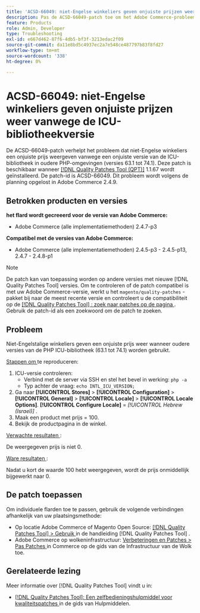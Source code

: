 ```yaml
---
title: 'ACSD-66049: niet-Engelse winkeliers geven onjuiste prijzen weer vanwege de ICU-bibliotheekversie'
description: Pas de ACSD-66049-patch toe om het Adobe Commerce-probleem op te lossen, waarbij niet-Engelse storefronts een onjuiste prijs weergeven omdat de ICU-bibliotheekversie niet overeenkomt in oudere PHP-omgevingen (versies 63.1 tot en met 74.1).
feature: Products
role: Admin, Developer
type: Troubleshooting
exl-id: e667d462-87f6-4db5-bf3f-3213edac2f09
source-git-commit: da11e8bd5c4937ec2a7e548ce487797b83f8fd27
workflow-type: tm+mt
source-wordcount: '338'
ht-degree: 0%

---
```


# ACSD-66049: niet-Engelse winkeliers geven onjuiste prijzen weer vanwege de ICU-bibliotheekversie

De ACSD-66049-patch verhelpt het probleem dat niet-Engelse winkeliers een onjuiste prijs weergeven vanwege een onjuiste versie van de ICU-bibliotheek in oudere PHP-omgevingen (versies 63.1 tot 74.1). Deze patch is beschikbaar wanneer [[!DNL Quality Patches Tool (QPT)]](/help/tools/quality-patches-tool/quality-patches-tool-to-self-serve-quality-patches.md) 1.1.67 wordt geïnstalleerd. De patch-id is ACSD-66049. Dit probleem wordt volgens de planning opgelost in Adobe Commerce 2.4.9.

## Betrokken producten en versies

**het flard wordt gecreeerd voor de versie van Adobe Commerce:**

* Adobe Commerce (alle implementatiemethoden) 2.4.7-p3

**Compatibel met de versies van Adobe Commerce:**

* Adobe Commerce (alle implementatiemethoden) 2.4.5-p3 - 2.4.5-p13, 2.4.7 - 2.4.8-p1

>[!NOTE]
>
>De patch kan van toepassing worden op andere versies met nieuwe [!DNL Quality Patches Tool] versies. Om te controleren of de patch compatibel is met uw Adobe Commerce-versie, werkt u het `magento/quality-patches` -pakket bij naar de meest recente versie en controleert u de compatibiliteit op de [[!DNL Quality Patches Tool] : zoek naar patches op de pagina ](https://experienceleague.adobe.com/tools/commerce-quality-patches/index.html) . Gebruik de patch-id als een zoekwoord om de patch te zoeken.

## Probleem

Niet-Engelstalige winkeliers geven een onjuiste prijs weer wanneer oudere versies van de PHP ICU-bibliotheek (63.1 tot 74.1) worden gebruikt.

<u> Stappen om </u> te reproduceren:

1. ICU-versie controleren:
   * Verbind met de server via SSH en stel het bevel in werking: `php -a`
   * Typ achter de vraag: `echo INTL_ICU_VERSION;`
1. Ga naar **[!UICONTROL Stores]** > **[!UICONTROL Configuration]** > **[!UICONTROL General]** > **[!UICONTROL Locale]** > **[!UICONTROL Locale Options]**. **[!UICONTROL Configure Locale]** = *[!UICONTROL Hebrew (Israel)]* .
1. Maak een product met prijs = 100.
1. Bekijk de productpagina in de winkel.

<u> Verwachte resultaten </u>:

De weergegeven prijs is niet 0.

<u> Ware resultaten </u>:

Nadat u kort de waarde 100 hebt weergegeven, wordt de prijs onmiddellijk bijgewerkt naar 0.

## De patch toepassen

Om individuele flarden toe te passen, gebruik de volgende verbindingen afhankelijk van uw plaatsingsmethode:

* Op locatie Adobe Commerce of Magento Open Source: [[!DNL Quality Patches Tool] > Gebruik ](/help/tools/quality-patches-tool/usage.md) in de handleiding [!DNL Quality Patches Tool] .
* Adobe Commerce op wolkeninfrastructuur: [ Verbeteringen en Patches > Pas Patches ](https://experienceleague.adobe.com/docs/commerce-cloud-service/user-guide/develop/upgrade/apply-patches.html) in Commerce op de gids van de Infrastructuur van de Wolk toe.

## Gerelateerde lezing

Meer informatie over [!DNL Quality Patches Tool] vindt u in:

* [[!DNL Quality Patches Tool]: Een zelfbedieningshulpmiddel voor kwaliteitspatches ](/help/tools/quality-patches-tool/quality-patches-tool-to-self-serve-quality-patches.md) in de gids van Hulpmiddelen.
